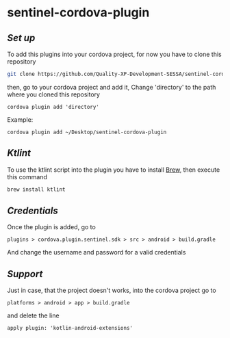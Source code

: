 [brew]: <https://docs.brew.sh/Installation>

# sentinel-cordova-plugin
## _Set up_
To add this plugins into your cordova project, for now you have to clone this repository
```sh
git clone https://github.com/Quality-XP-Development-SESSA/sentinel-cordova-plugin.git
```

then, go to your cordova project and add it, Change 'directory' to the path where you cloned this repository
```
cordova plugin add 'directory'
```
Example:
```
cordova plugin add ~/Desktop/sentinel-cordova-plugin
```

## _Ktlint_
To use the ktlint script into the plugin you have to install [Brew][brew], then execute this command
```sh
brew install ktlint
```

## _Credentials_
Once the plugin is added, go to
```
plugins > cordova.plugin.sentinel.sdk > src > android > build.gradle
```
And change the username and password for a valid credentials

## _Support_
Just in case, that the project doesn't works, into the cordova project go to
```
platforms > android > app > build.gradle
```
and delete the line 
```
apply plugin: 'kotlin-android-extensions'
```